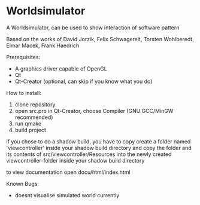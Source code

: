 # Worldsimulator
A Worldsimulator, can be used to show interaction of software pattern

Based on the works of David Jorzik, Felix Schwagereit, Torsten Wohlberedt, Elmar Macek, Frank Haedrich


Prerequisites:
- A graphics driver capable of OpenGL
- Qt
- Qt-Creator (optional, can skip if you know what you do)

How to install:
1. clone repository
2. open src.pro in Qt-Creator, choose Compiler (GNU GCC/MinGW recommended)
3. run qmake
4. build project

if you chose to do a shadow build, you have to copy create a folder named 'viewcontroller' inside your shadow build directory and copy the folder and its contents of src/viewcontroller/Resources into the newly created viewcontroller-folder inside your shadow build directory

to view documentation open docu/html/index.html


Known Bugs:
- doesnt visualise simulated world currently
